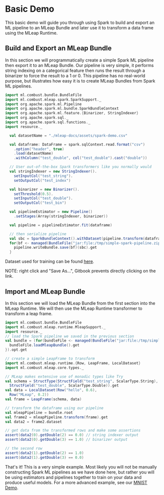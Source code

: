 # Basic Demo

This basic demo will guide you through using Spark to build and export
an ML pipeline to an MLeap Bundle and later use it to transform a data
frame using the MLeap Runtime.

## Build and Export an MLeap Bundle

In this section we will programmatically create a simple Spark ML
pipeline then export it to an MLeap Bundle. Our pipeline is very simple,
it performs string indexing on a categorical feature then runs the
result through a binarizer to force the result to a 1 or 0. This
pipeline has no real-world purpose, but illustrates how easy it is to
create MLeap Bundles from Spark ML pipelines.

```scala
import ml.combust.bundle.BundleFile
import ml.combust.mleap.spark.SparkSupport._
import org.apache.spark.ml.Pipeline
import org.apache.spark.ml.bundle.SparkBundleContext
import org.apache.spark.ml.feature.{Binarizer, StringIndexer}
import org.apache.spark.sql._
import org.apache.spark.sql.functions._
import resource._

  val datasetName = "./mleap-docs/assets/spark-demo.csv"

  val dataframe: DataFrame = spark.sqlContext.read.format("csv")
    .option("header", true)
    .load(datasetName)
    .withColumn("test_double", col("test_double").cast("double"))

  // User out-of-the-box Spark transformers like you normally would
  val stringIndexer = new StringIndexer().
    setInputCol("test_string").
    setOutputCol("test_index")

  val binarizer = new Binarizer().
    setThreshold(0.5).
    setInputCol("test_double").
    setOutputCol("test_bin")

  val pipelineEstimator = new Pipeline()
    .setStages(Array(stringIndexer, binarizer))

  val pipeline = pipelineEstimator.fit(dataframe)

  // then serialize pipeline
  val sbc = SparkBundleContext().withDataset(pipeline.transform(dataframe))
  for(bf <- managed(BundleFile("jar:file:/tmp/simple-spark-pipeline.zip"))) {
    pipeline.writeBundle.save(bf)(sbc).get
  }
```

Dataset used for training can be found [here](../assets/spark-demo.csv).

NOTE: right click and "Save As...", Gitbook prevents directly clicking on the link.

## Import and MLeap Bundle

In this section we will load the MLeap Bundle from the first section
into the MLeap Runtime. We will then use the MLeap Runtime transformer to
transform a leap frame.

```scala
import ml.combust.bundle.BundleFile
import ml.combust.mleap.runtime.MleapSupport._
import resource._
// load the Spark pipeline we saved in the previous section
val bundle = (for(bundleFile <- managed(BundleFile("jar:file:/tmp/simple-spark-pipeline.zip"))) yield {
  bundleFile.loadMleapBundle().get
}).opt.get

// create a simple LeapFrame to transform
import ml.combust.mleap.runtime.{Row, LeapFrame, LocalDataset}
import ml.combust.mleap.core.types._

// MLeap makes extensive use of monadic types like Try
val schema = StructType(StructField("test_string", ScalarType.String),
  StructField("test_double", ScalarType.Double)).get
val data = LocalDataset(Row("hello", 0.6),
  Row("MLeap", 0.2))
val frame = LeapFrame(schema, data)

// transform the dataframe using our pipeline
val mleapPipeline = bundle.root
val frame2 = mleapPipeline.transform(frame).get
val data2 = frame2.dataset

// get data from the transformed rows and make some assertions
assert(data2(0).getDouble(2) == 0.0) // string indexer output
assert(data2(0).getDouble(3) == 1.0) // binarizer output

// the second row
assert(data2(1).getDouble(2) == 1.0)
assert(data2(1).getDouble(3) == 0.0)
```

That's it! This is a very simple example. Most likely you will not be
manually constructing Spark ML pipelines as we have done here, but
rather you will be using estimators and pipelines together to train on
your data and produce useful models. For a more advanced example, see
our [MNIST Demo](../demos/minst.md).

